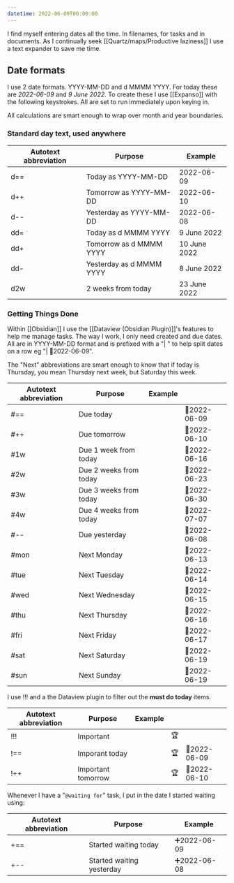 ```yaml
---
datetime: 2022-06-09T00:00:00
---
```

I find myself entering dates all the time. In filenames, for tasks and in documents. As I continually seek [[Quartz/maps/Productive laziness]] I use a text expander to save me time.
## Date formats
I use 2 date formats. YYYY-MM-DD and d MMMM YYYY. For today these are _2022-06-09_ and _9 June 2022_. To create these I use [[Expanso]] with the following keystrokes. All are set to run immediately upon keying in.

All calculations are smart enough to wrap over month and year boundaries.
### Standard day text, used anywhere

| Autotext abbreviation | Purpose                  | Example      |
| --------------------- | ------------------------ | ------------ |
| d==                   | Today as YYYY-MM-DD      | 2022-06-09   |
| d++                   | Tomorrow as YYYY-MM-DD   | 2022-06-10   |
| d--                   | Yesterday as YYYY-MM-DD  | 2022-06-08   |
| dd=                   | Today as d MMMM YYYY     | 9 June 2022  |
| dd+                   | Tomorrow as d MMMM YYYY  | 10 June 2022 |
| dd-                   | Yesterday as d MMMM YYYY | 8 June 2022  |
| d2w                   | 2 weeks from today       | 23 June 2022 |
### Getting Things Done

Within [[Obsidian]] I use the [[Dataview (Obsidian Plugin)]]'s features to help me manage tasks. The way I work, I only need created and due dates. All are in YYYY-MM-DD format and is prefixed with a "| " to help split dates on a row eg "| 📆2022-06-09".

The "Next" abbreviations are smart enough to know that if today is Thursday, you mean Thursday next week, but Saturday this week.

| Autotext abbreviation | Purpose                | Example |              |
| --------------------- | ---------------------- | ------- | :----------- |
| \#==                  | Due today              |         | 📆2022-06-09 |
| #++                   | Due tomorrow           |         | 📆2022-06-10 |
| \#1w                  | Due 1 week from today  |         | 📆2022-06-16 |
| \#2w                  | Due 2 weeks from today |         | 📆2022-06-23 |
| \#3w                  | Due 3 weeks from today |         | 📆2022-06-30 |
| \#4w                  | Due 4 weeks from today |         | 📆2022-07-07 |
| \#--                  | Due yesterday          |         | 📆2022-06-08 |
| \#mon                 | Next Monday            |         | 📆2022-06-13 |
| \#tue                 | Next Tuesday           |         | 📆2022-06-14 |
| \#wed                 | Next Wednesday         |         | 📆2022-06-15 |
| \#thu                 | Next Thursday          |         | 📆2022-06-16 |
| \#fri                 | Next Friday            |         | 📆2022-06-17 |
| \#sat                 | Next Saturday          |         | 📆2022-06-19 |
| \#sun                 | Next Sunday            |         | 📆2022-06-19 |

I use !!! and a the Dataview plugin to filter out the **must do today** items.

| Autotext abbreviation | Purpose            | Example |     |              |
| --------------------- | ------------------ | ------- | :-- | :----------- |
| !!!                   | Important          |         | 🏆  |              |
| !==                   | Imporant today     |         | 🏆  | 📆2022-06-09 |
| !++                   | Important tomorrow |         | 🏆  | 📆2022-06-10 |

Whenever I have a "`@waiting for`" task, I put in the date I started waiting using:

| Autotext abbreviation | Purpose                   | Example     |
| --------------------- | ------------------------- | ----------- |
| +==                   | Started waiting today     | ➕2022-06-09 |
| +--                   | Started waiting yesterday | ➕2022-06-08 |
